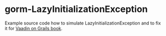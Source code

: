 gorm-LazyInitializationException
================================

Example source code how to simulate LazyInitializationException and to fix it for [Vaadin on Grails book](http://ondrej-kvasnovsky.gitbooks.io/vaadin-on-grails/).
